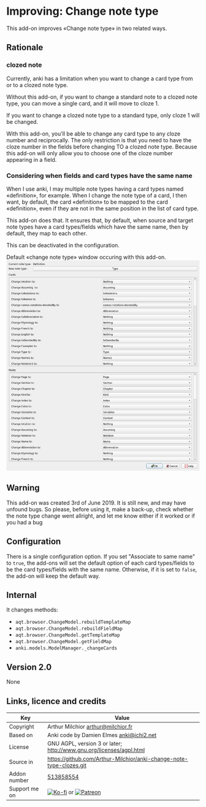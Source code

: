 # Improving: Change note type
This add-on improves «Change note type» in two related ways. 
## Rationale
### clozed note
Currently, anki has a limitation when you want to change a card type
from or to a clozed note type.

Without this add-on, if you want to change a standard note to a clozed
note type, you can move a single card, and it will move to cloze 1.

If you want to change a clozed note type to a standard type, only
cloze 1 will be changed.

With this add-on, you'll be able to change any card type to any cloze
number and reciprocally. The only restriction is that you need to have
the cloze number in the fields before changing TO a clozed note
type. Because this add-on will only allow you to choose one of the
cloze number appearing in a field.

### Considering when fields and card types have the same name
When I use anki, I may multiple note types having a card types named
«definition», for example. When I change the note type of a card, I
then want, by default, the card «definition» to be mapped to the card
«definition», even if they are not in the same position in the list of
card type. 

This add-on does that. It ensures that, by default, when source and
target note types have a card types/fields which have the same name,
then by default, they map to each other. 

This can be deactivated in the configuration.

Default «change note type» window occuring with this add-on.
![Example](example.png)


## Warning
This add-on was created 3rd of June 2019. It is still new, and may
have unfound bugs. So please, before using it, make a back-up, check
whether the note type change went allright, and let me know either if
it worked or if you had a bug

## Configuration
There is a single configuration option. If you set "Associate to same
name" to `true`, the add-ons will set the default option of each card
types/fields to be the card types/fields with the same
name. Otherwise, if it is set to `false`, the add-on will keep the
default way.

## Internal
It changes methods:
* `aqt.browser.ChangeModel.rebuildTemplateMap`
* `aqt.browser.ChangeModel.rebuildFieldMap`
* `aqt.browser.ChangeModel.getTemplateMap`
* `aqt.browser.ChangeModel.getFieldMap`
* `anki.models.ModelManager._changeCards`


## Version 2.0
None


## Links, licence and credits

Key         |Value
------------|-------------------------------------------------------------------
Copyright   | Arthur Milchior <arthur@milchior.fr>
Based on    | Anki code by Damien Elmes <anki@ichi2.net>
License     | GNU AGPL, version 3 or later; http://www.gnu.org/licenses/agpl.html
Source in   | https://github.com/Arthur-Milchior/anki-change-note-type-clozes.git
Addon number| [513858554](https://ankiweb.net/shared/info/513858554)
Support me on| [![Ko-fi](https://ko-fi.com/img/Kofi_Logo_Blue.svg)](Ko-fi.com/arthurmilchior) or [![Patreon](http://www.milchior.fr/patreon.png)](https://www.patreon.com/bePatron?u=146206)
